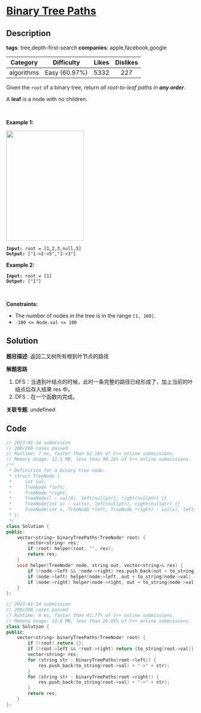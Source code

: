# [Binary Tree Paths](https://leetcode.com/problems/binary-tree-paths/description/)

## Description

**tags**: tree,depth-first-search
**companies**: apple,facebook,google

|  Category  |  Difficulty   | Likes | Dislikes |
| :--------: | :-----------: | :---: | :------: |
| algorithms | Easy (60.97%) | 5332  |   227    |

<p>Given the <code>root</code> of a binary tree, return <em>all root-to-leaf paths in <strong>any order</strong></em>.</p>

<p>A <strong>leaf</strong> is a node with no children.</p>

<p>&nbsp;</p>
<p><strong class="example">Example 1:</strong></p>
<img alt="" src="https://assets.leetcode.com/uploads/2021/03/12/paths-tree.jpg" style="width: 207px; height: 293px;" />
<pre><code><strong>Input:</strong> root = [1,2,3,null,5]
<strong>Output:</strong> [&quot;1-&gt;2-&gt;5&quot;,&quot;1-&gt;3&quot;]</code></pre>

<p><strong class="example">Example 2:</strong></p>

<pre><code><strong>Input:</strong> root = [1]
<strong>Output:</strong> [&quot;1&quot;]</code></pre>

<p>&nbsp;</p>
<p><strong>Constraints:</strong></p>

<ul>
  <li>The number of nodes in the tree is in the range <code>[1, 100]</code>.</li>
  <li><code>-100 &lt;= Node.val &lt;= 100</code></li>
</ul>



## Solution

**题目描述**: 返回二叉树所有根到叶节点的路径

**解题思路**

1. DFS：当遇到叶结点的时候，此时一条完整的路径已经形成了，加上当前的叶结点后存入结果 res 中。
2. DFS：在一个函数内完成。

**关联专题**: undefined

## Code

```cpp
// 2023-01-14 submission
// 208/208 cases passed
// Runtime: 7 ms, faster than 52.16% of C++ online submissions.
// Memory Usage: 12.5 MB, less than 90.16% of C++ online submissions.
/**
 * Definition for a binary tree node.
 * struct TreeNode {
 *     int val;
 *     TreeNode *left;
 *     TreeNode *right;
 *     TreeNode() : val(0), left(nullptr), right(nullptr) {}
 *     TreeNode(int x) : val(x), left(nullptr), right(nullptr) {}
 *     TreeNode(int x, TreeNode *left, TreeNode *right) : val(x), left(left), right(right) {}
 * };
 */
class Solution {
public:
    vector<string> binaryTreePaths(TreeNode* root) {
        vector<string> res;
        if (root) helper(root, "", res);
        return res;
    }
    void helper(TreeNode* node, string out, vector<string>& res) {
        if (!node->left && !node->right) res.push_back(out + to_string(node->val));
        if (node->left) helper(node->left, out + to_string(node->val) + "->", res);
        if (node->right) helper(node->right, out + to_string(node->val) + "->", res);
    }
};
```

```cpp
// 2023-01-14 submission
// 208/208 cases passed
// Runtime: 8 ms, faster than 41.77% of C++ online submissions.
// Memory Usage: 13.6 MB, less than 26.05% of C++ online submissions.
class Solution {
public:
    vector<string> binaryTreePaths(TreeNode* root) {
        if (!root) return {};
        if (!root->left && !root->right) return {to_string(root->val)};
        vector<string> res;
        for (string str : binaryTreePaths(root->left)) {
            res.push_back(to_string(root->val) + "->" + str);
        }
        for (string str : binaryTreePaths(root->right)) {
            res.push_back(to_string(root->val) + "->" + str);
        }
        return res;
    }
};
```

